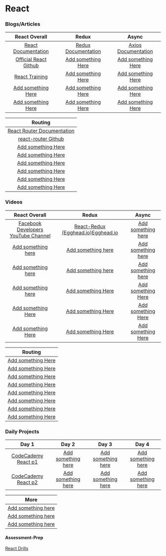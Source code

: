 # React

### Blogs/Articles
|                               React Overall                             |                                       Redux                                            |                                         Async                                    |
|                               :-------------:                             |                                    :-------------:                                        |                                      :-------------:                                  |
| <a target="_blank" href="https://reactjs.org">React Documentation</a> | <a target="_blank" href="https://redux.js.org/">Redux Documentation</a>                     | <a target="_blank" href="https://github.com/axios/axios">Axios Documentation</a>          |
| <a target="_blank" href="https://github.com/facebook/react">Official React Github</a>                        | <a target="_blank" href="#">Add something Here</a> | <a target="_blank" href="#">Add something Here</a> |
| <a target="_blank" href="https://reacttraining.com/">React Training</a>                        | <a target="_blank" href="#">Add something Here</a>                          | <a target="_blank" href="#">Add something Here</a>    |
| <a target="_blank" href="#">Add something Here</a>                        | <a target="_blank" href="#">Add something Here</a>                                        | <a target="_blank" href="#">Add something Here</a>                      |
| <a target="_blank" href="#">Add something Here</a>                        | <a target="_blank" href="#">Add something Here</a>                                        | <a target="_blank" href="#">Add something Here</a>                                    |

|                              Routing                                     |
|                          :-------------:                                  |
| <a target="_blank" href="https://reacttraining.com/react-router/">React Router Documentation</a>                        |
| <a target="_blank" href="https://github.com/ReactTraining/react-router">react-router Github</a>                        |
| <a target="_blank" href="#">Add something Here</a>                        |
| <a target="_blank" href="#">Add something Here</a>                        |
| <a target="_blank" href="#">Add something Here</a>                        |
| <a target="_blank" href="#">Add something Here</a>                        |
| <a target="_blank" href="#">Add something Here</a>                        |
| <a target="_blank" href="#">Add something Here</a>                        |




### Videos

|                                      React Overall                           |                                    Redux                                |                                     Async                              |
|                                      :-------------:                           |                                 :-------------:                            |                                  :-------------:                            |
| <a target="_blank" href="https://www.youtube.com/channel/UCP_lo1MFyx5IXDeD9s_6nUw">Facebook Developers YouTube Channel</a>            | <a target="_blank" href="https://egghead.io/lessons/react-redux-the-single-immutable-state-tree">React-Redux (Egghead.io)Egghead.io</a> | <a target="_blank" href="#">Add something here</a>           |
| <a target="_blank" href="#">Add something here</a> | <a target="_blank" href="#">Add something here</a> | <a target="_blank" href="#">Add something here</a> |
| <a target="_blank" href="#">Add something here</a>    | <a target="_blank" href="#">Add something here</a> | <a target="_blank" href="#">Add something here</a>                          |
| <a target="_blank" href="#">Add something here</a>      | <a target="_blank" href="#">Add something Here</a>                         | <a target="_blank" href="#">Add something Here</a>                          |
| <a target="_blank" href="#">Add something Here</a>                             | <a target="_blank" href="#">Add something Here</a>                         | <a target="_blank" href="#">Add something Here</a>                          |
| <a target="_blank" href="#">Add something Here</a>                             | <a target="_blank" href="#">Add something Here</a>                         | <a target="_blank" href="#">Add something Here</a>                          |

|                              Routing                                      |
|                          :-------------:                                  |
| <a target="_blank" href="#">Add something Here</a>                        |
| <a target="_blank" href="#">Add something Here</a>                        |
| <a target="_blank" href="#">Add something Here</a>                        |
| <a target="_blank" href="#">Add something Here</a>                        |
| <a target="_blank" href="#">Add something Here</a>                        |
| <a target="_blank" href="#">Add something Here</a>                        |
| <a target="_blank" href="#">Add something Here</a>                        |
| <a target="_blank" href="#">Add something Here</a>                        |

<!---->
<!--| <a target="_blank" href="#">Add something Here</a>    | <a target="_blank" href="#">Add something Here</a>     | <a target="_blank" href="#">Add something Here</a>    | <a target="_blank" href="#">Add something Here</a>    |-->
<!--| <a target="_blank" href="#">Add something Here</a>    | <a target="_blank" href="#">Add something Here</a>     | <a target="_blank" href="#">Add something Here</a>    | <a target="_blank" href="#">Add something Here</a>    |-->
<!--| <a target="_blank" href="#">Add something Here</a>    | <a target="_blank" href="#">Add something Here</a>     | <a target="_blank" href="#">Add something Here</a>    | <a target="_blank" href="#">Add something Here</a>    |-->
<!--| <a target="_blank" href="#">Add something Here</a>    | <a target="_blank" href="#">Add something Here</a>     | <a target="_blank" href="#">Add something Here</a>    | <a target="_blank" href="#">Add something Here</a>    |-->
<!--| <a target="_blank" href="#">Add something Here</a>    | <a target="_blank" href="#">Add something Here</a>     | <a target="_blank" href="#">Add something Here</a>    | <a target="_blank" href="#">Add something Here</a>    |-->



### Daily Projects

|                                   Day 1                                 |                                    Day 2                              |                                  Day 3                                |                                 Day 4                                 |
|                               :-----------:                             |                                :-----------:                          |                              :-----------:                            |                             :-----------:                             |
| <a target="_blank" href="https://www.codecademy.com/learn/react-101">CodeCademy React p1</a>                      | <a target="_blank" href="#">Add something here</a>                    | <a target="_blank" href="#">Add something here</a>                    | <a target="_blank" href="#">Add something here</a>                    |
| <a target="_blank" href="https://www.codecademy.com/learn/react-102">CodeCademy React p2</a>                      | <a target="_blank" href="#">Add something here</a>                    | <a target="_blank" href="#">Add something here</a>                    | <a target="_blank" href="#">Add something here</a>                    |


|                       More                         |
|                 :---------------:                  |
| <a target="_blank" href="#">Add something here</a> |
| <a target="_blank" href="#">Add something here</a> |
| <a target="_blank" href="#">Add something here</a> |


#### Assessment-Prep
<a target="_blank" href="https://github.com/DevMountain/react-drills">React Drills</a>
